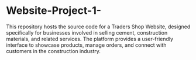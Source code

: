# Website-Project-1-
This repository hosts the source code for a Traders Shop Website, designed specifically for businesses involved in selling cement, construction materials, and related services. The platform provides a user-friendly interface to showcase products, manage orders, and connect with customers in the construction industry.
